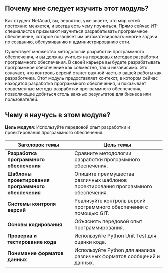 <!-- 3.0.1 -->
## Почему мне следует изучить этот модуль?

Как студент NetAcad, вы, вероятно, уже знаете, что мир сетей постоянно меняется, и всегда есть чему поучиться. Прямо сейчас ИТ-специалистов призывают научиться разрабатывать программное обеспечение, которое позволяет им автоматизировать многие задачи по созданию, обслуживанию и администрированию сети.

Существует множество методологий разработки программного обеспечения, и вы должны учиться на передовых методах разработки программного обеспечения. В своей карьере вы будете разрабатывать программное обеспечение как совместно, так и независимо. Это означает, что контроль версий станет важной частью вашей работы как разработчика. Этот модуль предоставляет контекст, в котором сейчас находится разработка программного обеспечения, и показывает современные методы разработки программного обеспечения, позволяющие добиться столь важных результатов для бизнеса или пользователей.

<!-- 3.0.2 -->
## Чему я научусь в этом модуле?

**Цель модуля**: Используйте передовой опыт разработки и проектирования программного обеспечения.

| **Заголовок темы**                                  | **Цель темы**                                                                    |
| --------------------------------------------------- | -------------------------------------------------------------------------------- |
| **Разработка программного обеспечения**             | Сравните методологии разработки программного обеспечения.                        |
| **Шаблоны проектирования программного обеспечения** | Опишите преимущества различных шаблонов проектирования программного обеспечения. |
| **Системы контроля версий**                         | Реализуйте контроль версий программного обеспечения с помощью GIT.               |
| **Основы кодирования**                              | Объяснять передовой опыт программирования.                                       |
| **Проверка и тестирование кода**                    | Используйте Python  Unit  Test для оценки кода.                                  |
| **Понимание форматов данных**                       | Используйте Python для анализа различных форматов сообщений и данных.            |
